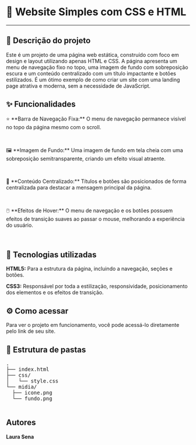 
  <h1>🎨 Website Simples com CSS e HTML</h1>
  <hr>

  <h2>📝 Descrição do projeto</h2>
  <p>Este é um projeto de uma página web estática, construído com foco em design e layout utilizando apenas HTML e CSS. A página apresenta um menu de navegação fixo no topo, uma imagem de fundo com sobreposição escura e um conteúdo centralizado com um título impactante e botões estilizados. É um ótimo exemplo de como criar um site com uma landing page atrativa e moderna, sem a necessidade de JavaScript.</p>

  <h2>✨ Funcionalidades</h2>
  <p>⭐ **Barra de Navegação Fixa:** O menu de navegação permanece visível no topo da página mesmo com o scroll.</p>
  <br>
  <p>🖼️ **Imagem de Fundo:** Uma imagem de fundo em tela cheia com uma sobreposição semitransparente, criando um efeito visual atraente.</p>
  <br>
  <p>🚀 **Conteúdo Centralizado:** Títulos e botões são posicionados de forma centralizada para destacar a mensagem principal da página.</p>
  <br>
  <p>🖱️ **Efeitos de Hover:** O menu de navegação e os botões possuem efeitos de transição suaves ao passar o mouse, melhorando a experiência do usuário.</p>
  <br>

  <h2>🚀 Tecnologias utilizadas</h2>
  <p><strong>HTML5:</strong> Para a estrutura da página, incluindo a navegação, seções e botões.</p>
  <p><strong>CSS3:</strong> Responsável por toda a estilização, responsividade, posicionamento dos elementos e os efeitos de transição.</p>

  <h2>⚙️ Como acessar</h2>
  <p>Para ver o projeto em funcionamento, você pode acessá-lo diretamente pelo link de seu site.</p>

  <h2>📁 Estrutura de pastas</h2>
  <pre>
.
├── index.html
├── css/
│   └── style.css
└── midia/
  ├── icone.png
  └── fundo.png
  </pre>

  <h2>Autores</h2>
  <p><strong>Laura Sena</strong></p>
